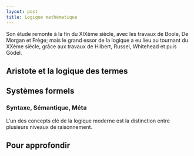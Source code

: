 ```yaml
---
layout: post
title: Logique mathématique
---
```


Son étude remonte à la fin du XIXème siècle, avec les travaux de Boole, De Morgan et Frège; mais le grand essor de la logique a eu lieu au tournant du XXème siècle, grâce aux travaux de Hilbert, Russel, Whitehead et puis Gödel.

## Aristote et la logique des termes

## Systèmes formels

### Syntaxe, Sémantique, Méta

L'un des concepts clé de la logique moderne est la distinction entre plusieurs niveaux de raisonnement.

## Pour approfondir